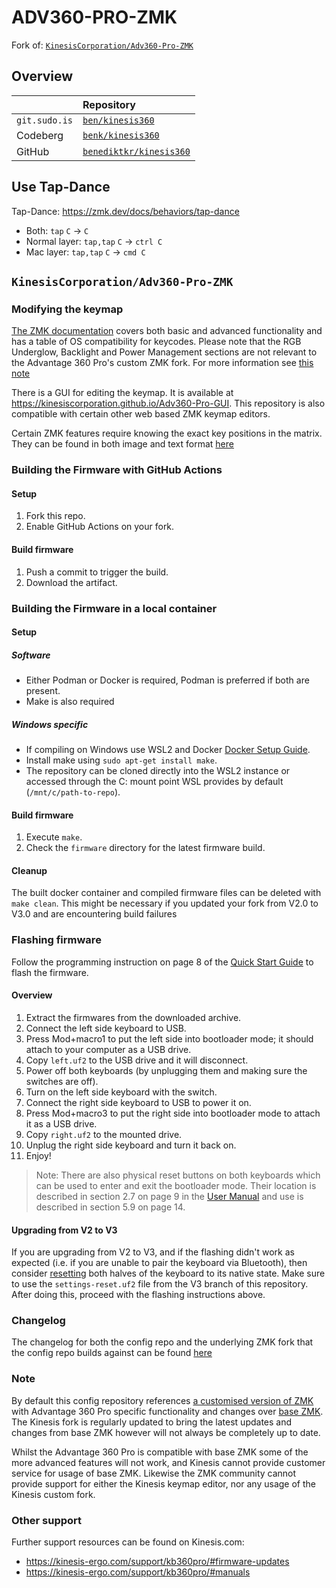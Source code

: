 # ADV360-PRO-ZMK

Fork of: [`KinesisCorporation/Adv360-Pro-ZMK`](https://github.com/KinesisCorporation/Adv360-Pro-ZMK)

## Overview

|               | Repository
|:--------------|:---------------
| `git.sudo.is` | [`ben/kinesis360`](https://git.sudo.is/ben/kinesis360)
| Codeberg      |  [`benk/kinesis360`](https://codeberg.org/benk/kinesis360)
| GitHub        | [`benediktkr/kinesis360`](https://github.com/benediktkr/kinesis360)


## Use Tap-Dance

Tap-Dance: https://zmk.dev/docs/behaviors/tap-dance

 * Both: `tap` `C` -> `C`
 * Normal layer: `tap,tap` `C` -> `ctrl C`
 * Mac layer:    `tap,tap` `C` -> `cmd C`

## `KinesisCorporation/Adv360-Pro-ZMK`

### Modifying the keymap

[The ZMK documentation](https://zmk.dev/docs) covers both basic and
advanced functionality and has a table of OS compatibility for keycodes.
Please note that the RGB Underglow, Backlight and Power Management sections
are not relevant to the Advantage 360 Pro's custom ZMK fork. For more
information see [this note](#note)

There is a GUI for editing the keymap. It is available at
https://kinesiscorporation.github.io/Adv360-Pro-GUI. This repository is
also compatible with certain other web based ZMK keymap editors.

Certain ZMK features require knowing the exact key positions in the matrix.
They can be found in both image and text format
[here](assets/key-positions.md)

### Building the Firmware with GitHub Actions

#### Setup

1. Fork this repo.
2. Enable GitHub Actions on your fork.

#### Build firmware

1. Push a commit to trigger the build.
2. Download the artifact.

### Building the Firmware in a local container

#### Setup

##### Software

* Either Podman or Docker is required, Podman is preferred if both are
  present.
* Make is also required

##### Windows specific

* If compiling on Windows use WSL2 and Docker [Docker Setup
  Guide](https://docs.docker.com/desktop/windows/wsl/).
* Install make using `sudo apt-get install make`.
* The repository can be cloned directly into the WSL2 instance or accessed
  through the C: mount point WSL provides by default
  (`/mnt/c/path-to-repo`).

#### Build firmware

1. Execute `make`.
2. Check the `firmware` directory for the latest firmware build.

#### Cleanup

The built docker container and compiled firmware files can be deleted with
`make clean`. This might be necessary if you updated your fork from V2.0 to
V3.0 and are encountering build failures

### Flashing firmware

Follow the programming instruction on page 8 of the [Quick Start
Guide](https://kinesis-ergo.com/wp-content/uploads/Advantage360-Professional-QSG-v8-25-22.pdf)
to flash the firmware.

#### Overview

1. Extract the firmwares from the downloaded archive.
1. Connect the left side keyboard to USB.
1. Press Mod+macro1 to put the left side into bootloader mode; it should
   attach to your computer as a USB drive.
1. Copy `left.uf2` to the USB drive and it will disconnect.
1. Power off both keyboards (by unplugging them and making sure the
   switches are off).
1. Turn on the left side keyboard with the switch.
1. Connect the right side keyboard to USB to power it on.
1. Press Mod+macro3 to put the right side into bootloader mode to attach it
   as a USB drive.
1. Copy `right.uf2` to the mounted drive.
1. Unplug the right side keyboard and turn it back on.
1. Enjoy!

> Note: There are also physical reset buttons on both keyboards which can
> be used to enter and exit the bootloader mode. Their location is
> described in section 2.7 on page 9 in the [User Manual](https://kinesis-ergo.com/wp-content/uploads/Advantage360-ZMK-KB360-PRO-Users-Manual-v3-10-23.pdf)
> and use is described in section 5.9 on page 14.

#### Upgrading from V2 to V3

If you are upgrading from V2 to V3, and if the flashing didn't work as
expected (i.e. if you are unable to pair the keyboard via Bluetooth), then
consider [resetting](https://kinesis-ergo.com/support/kb360pro/#firmware-updates)
both halves of the keyboard to its native state. Make sure to use the
`settings-reset.uf2` file from the V3 branch of this repository. After
doing this, proceed with the flashing instructions above.

### Changelog

The changelog for both the config repo and the underlying ZMK fork that the
config repo builds against can be found [here](CHANGELOG.md)

### Note

By default this config repository references [a customised version of ZMK](https://github.com/ReFil/zmk/tree/adv360-z3.2)
with Advantage 360 Pro specific functionality and changes over [base ZMK](https://github.com/zmkfirmware/zmk).
The Kinesis fork is regularly updated to bring the latest updates and
changes from base ZMK however will not always be completely up to date.

Whilst the Advantage 360 Pro is compatible with base ZMK some of the more
advanced features will not work, and Kinesis cannot provide customer
service for usage of base ZMK. Likewise the ZMK community cannot provide
support for either the Kinesis keymap editor, nor any usage of the Kinesis
custom fork.

### Other support

Further support resources can be found on Kinesis.com:

* https://kinesis-ergo.com/support/kb360pro/#firmware-updates
* https://kinesis-ergo.com/support/kb360pro/#manuals
